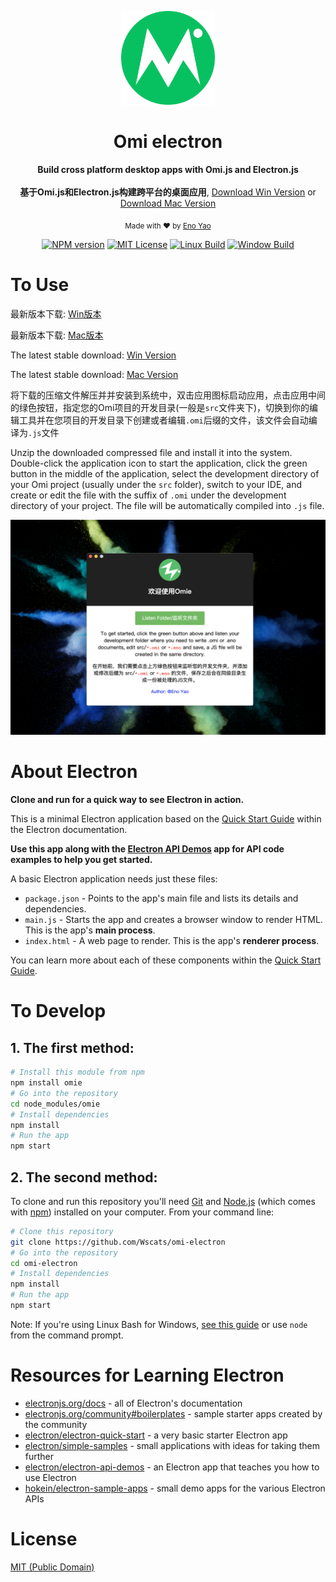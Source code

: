 <div align="center">
<p><img width="150" src="assets/png/logo.png"></p>

<h1>Omi electron</h1>

<p>
  <strong>Build cross platform desktop apps with Omi.js and Electron.js</strong>
  <br /><br />
  <strong>基于Omi.js和Electron.js构建跨平台的桌面应用</strong>,
  <a href="https://github.com/Wscats/omi-electron/releases/tag/1.1">Download Win Version</a>
  or
  <a href="https://github.com/Wscats/omi-electron/releases/tag/1.0">Download Mac Version</a>
</p>

<p>
  <sub>Made with ❤︎ by
    <a href="https://github.com/Wscats">Eno Yao</a>
  </sub>
</p>

<p>
<a href="https://github.com/Wscats/news"><img src="https://wscats.github.io/Angular-news/news/image/npm.svg" alt="NPM version"></a>
<a href="https://github.com/Wscats/news"><img src="https://wscats.github.io/Angular-news/news/image/mit.svg" alt="MIT License"></a>
<a href="https://github.com/Wscats/news"><img src="https://wscats.github.io/Angular-news/news/image/linux.svg" alt="Linux Build"></a>
<a href="https://github.com/Wscats/news"><img src="https://wscats.github.io/Angular-news/news/image/windows.svg" alt="Window Build"/></a>
</p>

</div>

# To Use

最新版本下载: [Win版本](https://pan.baidu.com/s/1z5KJs27uBj6BaUzq_s40-Q)

最新版本下载: [Mac版本](https://pan.baidu.com/s/1ksbKX5fIFJ4TbqDC0ap2bw)

The latest stable download: [Win Version](https://pan.baidu.com/s/1z5KJs27uBj6BaUzq_s40-Q)

The latest stable download: [Mac Version](https://pan.baidu.com/s/1ksbKX5fIFJ4TbqDC0ap2bw)

将下载的压缩文件解压并并安装到系统中，双击应用图标启动应用，点击应用中间的绿色按钮，指定您的Omi项目的开发目录(一般是`src`文件夹下)，切换到你的编辑工具并在您项目的开发目录下创建或者编辑`.omi`后缀的文件，该文件会自动编译为`.js`文件

Unzip the downloaded compressed file and install it into the system. Double-click the application icon to start the application, click the green button in the middle of the application, select the development directory of your Omi project (usually under the `src` folder), switch to your IDE, and create or edit the file with the suffix of `.omi` under the development directory of your project. The file will be automatically compiled into `.js` file.

<img src="assets/png/screenshot.png" />

# About Electron
**Clone and run for a quick way to see Electron in action.**

This is a minimal Electron application based on the [Quick Start Guide](https://electronjs.org/docs/tutorial/quick-start) within the Electron documentation.

**Use this app along with the [Electron API Demos](https://electronjs.org/#get-started) app for API code examples to help you get started.**

A basic Electron application needs just these files:

- `package.json` - Points to the app's main file and lists its details and dependencies.
- `main.js` - Starts the app and creates a browser window to render HTML. This is the app's **main process**.
- `index.html` - A web page to render. This is the app's **renderer process**.

You can learn more about each of these components within the [Quick Start Guide](https://electronjs.org/docs/tutorial/quick-start).


# To Develop

## 1. The first method:
```bash
# Install this module from npm
npm install omie
# Go into the repository
cd node_modules/omie
# Install dependencies
npm install
# Run the app
npm start
```

## 2. The second method:

To clone and run this repository you'll need [Git](https://git-scm.com) and [Node.js](https://nodejs.org/en/download/) (which comes with [npm](http://npmjs.com)) installed on your computer. From your command line:

```bash
# Clone this repository
git clone https://github.com/Wscats/omi-electron
# Go into the repository
cd omi-electron
# Install dependencies
npm install
# Run the app
npm start
```

Note: If you're using Linux Bash for Windows, [see this guide](https://www.howtogeek.com/261575/how-to-run-graphical-linux-desktop-applications-from-windows-10s-bash-shell/) or use `node` from the command prompt.

# Resources for Learning Electron

- [electronjs.org/docs](https://electronjs.org/docs) - all of Electron's documentation
- [electronjs.org/community#boilerplates](https://electronjs.org/community#boilerplates) - sample starter apps created by the community
- [electron/electron-quick-start](https://github.com/electron/electron-quick-start) - a very basic starter Electron app
- [electron/simple-samples](https://github.com/electron/simple-samples) - small applications with ideas for taking them further
- [electron/electron-api-demos](https://github.com/electron/electron-api-demos) - an Electron app that teaches you how to use Electron
- [hokein/electron-sample-apps](https://github.com/hokein/electron-sample-apps) - small demo apps for the various Electron APIs

# License

[MIT (Public Domain)](LICENSE.md)
